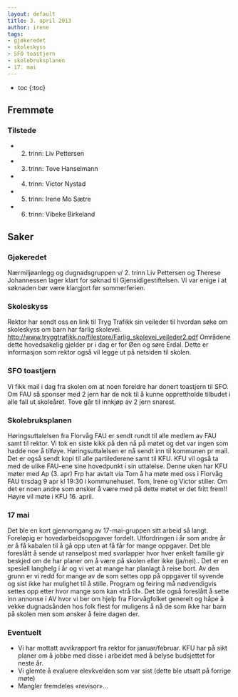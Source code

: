 ```yaml
---
layout: default
title: 3. april 2013
author: irene
tags:
- gjøkeredet
- skoleskyss
- SFO toastjern
- skolebruksplanen
- 17. mai
---
```



* toc
{:toc}

Fremmøte
--------

### Tilstede

-   2. trinn: Liv Pettersen
-   3. trinn: Tove Hanselmann
-   4. trinn: Victor Nystad
-   5. trinn: Irene Mo Sætre
-   6. trinn: Vibeke Birkeland

Saker
-----

### Gjøkeredet

Nærmiljøanlegg og dugnadsgruppen v/ 2. trinn Liv Pettersen og Therese
Johannessen lager klart for søknad til Gjensidigestiftelsen. Vi var
enige i at søknaden bør være klargjort før sommerferien.

### Skoleskyss

Rektor har sendt oss en link til Tryg Trafikk sin veileder til hvordan
søke om skoleskyss om barn har farlig skolevei.
<http://www.tryggtrafikk.no/filestore/Farlig_skolevei_veileder2.pdf>
Områdene dette hovedsakelig gjelder pr i dag er for Øen og søre Erdal.
Dette er informasjon som rektor også vil legge ut på netsiden til
skolen.

### SFO toastjern

Vi fikk mail i dag fra skolen om at noen foreldre har donert toastjern
til SFO. Om FAU så sponser med 2 jern har de nok til å kunne
opprettholde tilbudet i alle fall ut skoleåret. Tove går til innkjøp av
2 jern snarest.

### Skolebruksplanen

Høringsuttalelsen fra Florvåg FAU er sendt rundt til alle medlem av FAU
samt til rektor. Vi tok en siste kikk på den nå på møtet og det var
ingen som hadde noe å tilføye. Høringsuttalelsen er nå sendt inn til
kommunen pr mail. Det er også sendt kopi til alle partilederene samt til
KFU. KFU vil også ta med de ulike FAU-ene sine hovedpunkt i sin
uttalelse. Denne uken har KFU møter med Ap (3. apr) Frp har avtalt via
Tom å ha møte med oss i Florvåg FAU tirsdag 9 apr kl 19:30 i
kommunehuset. Tom, Irene og Victor stiller. Om det er noen andre som
ønsker å være med på dette møtet er det fritt frem!! Høyre vil møte i
KFU 16. april.

### 17 mai

Det ble en kort gjennomgang av 17-mai-gruppen sitt arbeid så langt.
Foreløpig er hovedarbeidsoppgaver fordelt. Utfordringen i år som andre
år er å få kabalen til å gå opp uten at få får for mange oppgaver. Det
ble foreslått å sende ut ranselpost med svarlapper hvor hver enkelt
familie gir beskjed om de har planer om å være på skolen eller ikke
(ja/nei).. Det er en spesiell langhelg i år og vi vet at mange har
planlagt å reise bort. Av den grunn er vi redd for mange av de som
settes opp på oppgaver til syvende og sist ikke har mulighet til å
stille. Program og feiring må nødvendigvis settes opp etter hvor mange
som kan «trå til». Det ble også foreslått å sette inn annonse i AV hvor
vi ber om hjelp fra Florvågfolket generelt og håpe å vekke dugnadsånden
hos folk flest for muligens å nå de som ikke har barn på skolen men som
ønsker å feire dagen der.

### Eventuelt

-   Vi har mottatt avvikrapport fra rektor for januar/februar. KFU har
    på sikt planer om å jobbe med disse i arbeidet med å belyse
    budsjettet for neste år.
-   Vi glemte å evaluere elevkvelden som var sist (dette ble utsatt på
    forrige møte)
-   Mangler fremdeles «revisor»…
